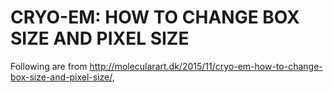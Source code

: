 # CRYO-EM: HOW TO CHANGE BOX SIZE AND PIXEL SIZE

Following are from http://molecularart.dk/2015/11/cryo-em-how-to-change-box-size-and-pixel-size/,

